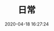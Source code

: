 ---
title: 日常
date: 2020-04-18 16:27:24
updated: 2020-04-18 16:27:24
layout: gallery
photos:
  - caption: 我
    src: https://yangyang666.oss-cn-chengdu.aliyuncs.com/images/1815211-a749768c3d273a94603ecb94df2d373288b405db2ec3ca28e39e6491baf68467.png
    desc: 我想起那天夕阳下的奔跑
  - caption: 想起
    src: https://yangyang666.oss-cn-chengdu.aliyuncs.com/images/sss1.png
    desc: 那是我逝去的青春
  - caption: 那天
    src: https://yangyang666.oss-cn-chengdu.aliyuncs.com/images/00035-4064399608.png
    desc: 我们一日日度过的所谓日常
  - caption: 夕阳
    src: https://yangyang666.oss-cn-chengdu.aliyuncs.com/images/8.%E3%80%90%E5%87%A1%E4%BA%BA%E4%BF%AE%E4%BB%99%E4%BC%A0%E3%80%91%E7%B4%AB%E7%81%B5%20%EF%BC%88%E8%AF%95%E5%81%9A%EF%BC%89.jpeg
    desc: 实际上可能是接连不断的奇迹
  - caption: 下
    src: https://yangyang666.oss-cn-chengdu.aliyuncs.com/images/ComfyUI_01102_.png
    desc: 错的不是我，是世界。
  - caption: 的
    src: https://yangyang666.oss-cn-chengdu.aliyuncs.com/images/ComfyUI_01097_.png
    desc: 是啊，我所爱的，即非群星，也非银河。
  - caption: 奔跑
    src: https://yangyang666.oss-cn-chengdu.aliyuncs.com/images/ComfyUI_01250_.png
    desc: 隐约雷鸣 阴霾天空 但盼风雨来 能留你在此
  - caption: 和sun
    src: https://yangyang666.oss-cn-chengdu.aliyuncs.com/images/2719a5e7-d7bb-417b-a338-a22d881f1d72.jpg
    desc: 隐约雷鸣 阴霾天空 但盼风雨来 能留你在此
---